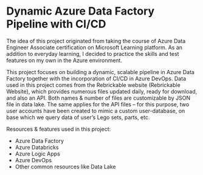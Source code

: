 # Dynamic Azure Data Factory Pipeline with CI/CD

The idea of this project originated from taking the course of Azure Data Engineer Associate certification on Microsoft Learning platform. As an addition to everyday learning, I decided to practice the skills and test features on my own in the Azure environment.

This project focuses on building a dynamic, scalable pipeline in Azure Data Factory together with the incorporation of CI/CD in Azure DevOps.
Data used in this project comes from the Rebrickable website (Rebrickable Website), which provides numerous files updated daily, ready for download, and also an API. Both names & number of files are customizable by JSON file in data lake. The same applies for the API files – for this purpose, two user accounts have been created to mimic a custom user-database, on base which we query data of user’s Lego sets, parts, etc.

Resources & features used in this project:
- Azure Data Factory
- Azure Databricks
- Azure Logic Apps
- Azure DevOps
- Other common resources like Data Lake
